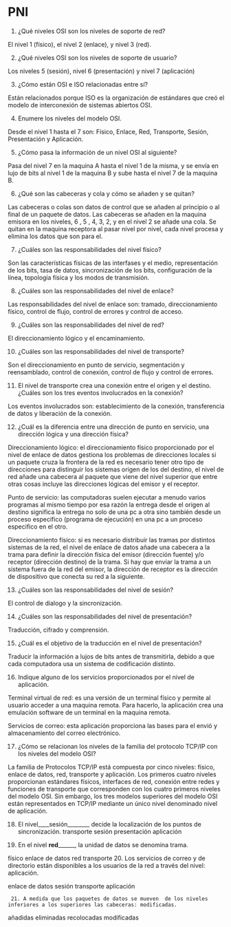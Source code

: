 # PNI
1. ¿Qué niveles OSI son los niveles de soporte de red? 

El nivel 1 (físico), el nivel 2 (enlace), y nivel 3 (red).

2. ¿Qué niveles OSI son los niveles de soporte de usuario?

Los niveles 5 (sesión), nivel 6 (presentación) y nivel 7 (aplicación)
 
3. ¿Cómo están OSI e ISO relacionadas entre sí? 

Están relacionados porque ISO es la organización de estándares que creó el modelo de interconexión de sistemas abiertos OSI.

4. Enumere los niveles del modelo OSI. 

Desde el nivel 1 hasta el 7 son: Físico, Enlace, Red, Transporte, Sesión, Presentación y Aplicación.

5. ¿Cómo pasa la información de un nivel OSI al siguiente? 

Pasa del nivel 7 en la maquina A hasta el nivel 1 de la misma, y se envía en lujo de bits al nivel 1 de la maquina B y sube hasta el nivel 7 de la maquina B.

6. ¿Qué son las cabeceras y cola y cómo se añaden y se quitan? 

Las cabeceras o colas son datos de control que se añaden al principio o al final de un paquete de datos.
Las cabeceras se añaden en la maquina emisora en los niveles, 6 , 5 , 4, 3, 2, y en el nivel 2 se añade una cola.
Se quitan en la maquina receptora al pasar nivel por nivel, cada nivel procesa y elimina los datos que son para el.

7. ¿Cuáles son las responsabilidades del nivel físico?

Son las características físicas de las interfases y el medio, representación de los bits, tasa de datos, sincronización de los bits, configuración de la línea, topología física y los modos de transmisión.
 
8. ¿Cuáles son las responsabilidades del nivel de enlace?

Las responsabilidades del nivel de enlace son: tramado, direccionamiento físico, control de flujo, control de errores y control de acceso.
 
9. ¿Cuáles son las responsabilidades del nivel de red? 

El direccionamiento lógico y el encaminamiento.

10. ¿Cuáles son las responsabilidades del nivel de transporte?

Son el direccionamiento en punto de servicio, segmentación y reensamblado, control de conexión, control de flujo y control de errores.
 
11. El nivel de transporte crea una conexión entre el origen y el destino. ¿Cuáles son los tres eventos involucrados en la conexión? 

Los eventos involucrados son: establecimiento de la conexión, transferencia de datos y liberación de la conexión.

12. ¿Cuál es la diferencia entre una dirección de punto en servicio, una dirección lógica y una dirección física? 

Direccionamiento lógico: el direccionamiento físico proporcionado por el nivel de enlace de datos gestiona los problemas de direcciones locales si un paquete cruza la frontera
de la red es necesario tener otro tipo de direcciones para distinguir los sistemas origen de los del destino, el nivel de red añade una cabecera al paquete que viene del nivel superior que entre otras cosas incluye las direcciones lógicas del emisor y el receptor.

Punto de servicio: las computadoras suelen ejecutar a menudo varios programas al mismo tiempo por esa razón la entrega desde el origen al destino significa la entrega no solo de una pc a otra sino también desde un proceso especifico (programa de ejecución) en una pc a un proceso especifico en el otro.

Direccionamiento físico: si es necesario distribuir las tramas por distintos sistemas de la red, el nivel de enlace de datos añade una cabecera a la trama para definir la dirección física del emisor (dirección fuente) y/o receptor (dirección destino) de la trama. Si hay que enviar la trama a un sistema fuera de la red del emisor, la dirección de receptor es la dirección de dispositivo que conecta su red a la siguiente.

13. ¿Cuáles son las responsabilidades del nivel de sesión? 

El control de dialogo y la sincronización.

14. ¿Cuáles son las responsabilidades del nivel de presentación? 

Traducción, cifrado y comprensión.

15. ¿Cuál es el objetivo de la traducción en el nivel de presentación? 

Traducir la información a lujos de bits antes de transmitirla, debido a que cada computadora usa un sistema de codificación distinto.

16. Indique alguno de los servicios proporcionados por el nivel de aplicación. 

Terminal virtual de red: es una versión de un terminal físico y permite al usuario acceder a una maquina remota. Para hacerlo, la aplicación crea una emulación software de un terminal en la maquina remota.

Servicios de correo: esta aplicación proporciona las bases para el envió y almacenamiento del correo electrónico.

17. ¿Cómo se relacionan los niveles de la familia del protocolo TCP/IP con los niveles del modelo OSI?

La familia de Protocolos TCP/IP está compuesta por cinco niveles: físico, enlace de datos, red, transporte y aplicación. Los primeros cuatro niveles proporcionan estándares físicos, interfaces de red, conexión entre redes y funciones de transporte que corresponden con los cuatro primeros niveles del modelo OSI. Sin embargo, los tres modelos superiores del modelo OSI están representados en TCP/IP mediante un único nivel denominado nivel de aplicación.

18. El nivel____sesión________ decide la localización de los puntos de sincronización. 
transporte
sesión
presentación
aplicación

19. En el nivel __red________, la unidad de datos se denomina trama.

físico
enlace de datos
red
transporte
     20. Los servicios de correo y de directorio están disponibles a los usuarios de la red a través del nivel: aplicación.

enlace de datos
sesión
transporte
aplicación


     21. A medida que los paquetes de datos se mueven  de los niveles inferiores a los superiores las cabeceras: modificadas.

añadidas
eliminadas
recolocadas
modificadas
